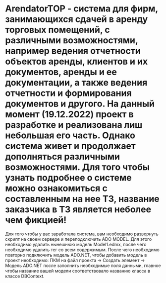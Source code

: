# ArendatorTOP - система для фирм, занимающихся сдачей в аренду торговых помещений, с различными возможностями, например ведения отчетности объектов аренды, клиентов и их документов, аренды и ее документации, а также ведения отчетности и формирования документов и другого. На данный момент (19.12.2022) проект в разработке и реализована лиш небольшая его часть. Однако система живет и продолжает дополняться различными возможностями. Для того чтобы узнать подробнее о системе можно ознакомиться с составленным на нее ТЗ, название заказчика в ТЗ является неболее чем фикцией!
Для того чтобы у вас заработала система, вам необходимо развернуть скрипт на своем сервере и переподключить ADO MODEL. Для этого необходимо удалить нынешнюю модель Model1.edmx, после чего необходимо удалить тег <ConnectionString></ConnectionString> со всем содержимым. После чего необходимо повторно подключить модель ADO.NET, чтобы добавить модель в проект необходимо: ПКМ на файл проекта -> Создать элемент -> Модель ADO.NET после заполнить необходимые поля данными, главное чтобы название вашей модели соответствовало названию класса в классе DBContext.
